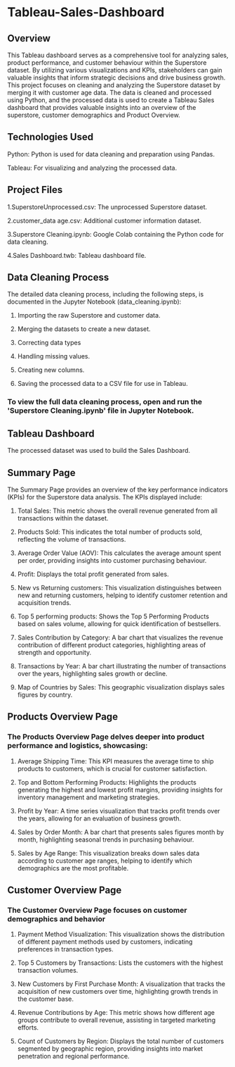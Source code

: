 # Tableau-Sales-Dashboard

## Overview

This Tableau dashboard serves as a comprehensive tool for analyzing sales, product performance, and customer behaviour within the Superstore dataset. By utilizing various visualizations and KPIs, stakeholders can gain valuable insights that inform strategic decisions and drive business growth.
This project focuses on cleaning and analyzing the Superstore dataset by merging it with customer age data. The data is cleaned and processed using Python, and the processed data is used to create a Tableau Sales dashboard that provides valuable insights into an overview of the superstore, customer demographics and Product Overview.


## Technologies Used


Python: Python is used for data cleaning and preparation using Pandas.

Tableau: For visualizing and analyzing the processed data.



## Project Files



1.SuperstoreUnprocessed.csv: The unprocessed Superstore dataset.

2.customer_data age.csv: Additional customer information dataset.

3.Superstore Cleaning.ipynb: Google Colab containing the Python code for data cleaning.

4.Sales Dashboard.twb: Tableau dashboard file.


## Data Cleaning Process

The detailed data cleaning process, including the following steps, is documented in the Jupyter Notebook (data_cleaning.ipynb):

1. Importing the raw Superstore and customer data.

2. Merging the datasets to create a new dataset.

3. Correcting data types 

4. Handling missing values.

5. Creating new columns.

6. Saving the processed data to a CSV file for use in Tableau.


### To view the full data cleaning process, open and run the 'Superstore Cleaning.ipynb' file in Jupyter Notebook.

## Tableau Dashboard

The processed dataset was used to build the Sales Dashboard.

## Summary Page
The Summary Page provides an overview of the key performance indicators (KPIs) for the Superstore data analysis. The KPIs displayed include:



1. Total Sales: This metric shows the overall revenue generated from all transactions within the dataset.


2. Products Sold: This indicates the total number of products sold, reflecting the volume of transactions.


3. Average Order Value (AOV): This calculates the average amount spent per order, providing insights into customer purchasing behaviour.

4. Profit: Displays the total profit generated from sales.
   

5. New vs Returning customers: This visualization distinguishes between new and returning customers, helping to identify customer retention and acquisition trends.

6. Top 5 performing products: Shows the Top 5 Performing Products based on sales volume, allowing for quick identification of bestsellers.

7. Sales Contribution by Category: A bar chart that visualizes the revenue contribution of different product categories, highlighting areas of strength and opportunity.

8. Transactions by Year: A bar chart illustrating the number of transactions over the years, highlighting sales growth or decline.

9. Map of Countries by Sales: This geographic visualization displays sales figures by country.


## Products Overview Page


### The Products Overview Page delves deeper into product performance and logistics, showcasing:



1. Average Shipping Time: This KPI measures the average time to ship products to customers, which is crucial for customer satisfaction.



2. Top and Bottom Performing Products: Highlights the products generating the highest and lowest profit margins, providing insights for inventory management and marketing strategies.



3. Profit by Year: A time series visualization that tracks profit trends over the years, allowing for an evaluation of business growth.



4. Sales by Order Month: A bar chart that presents sales figures month by month, highlighting seasonal trends in purchasing behaviour.



5. Sales by Age Range: This visualization breaks down sales data according to customer age ranges, helping to identify which demographics are the most profitable.



## Customer Overview Page


### The Customer Overview Page focuses on customer demographics and behavior




1. Payment Method Visualization: This visualization shows the distribution of different payment methods used by customers, indicating preferences in transaction types.


3. Top 5 Customers by Transactions: Lists the customers with the highest transaction volumes.



4. New Customers by First Purchase Month: A visualization that tracks the acquisition of new customers over time, highlighting growth trends in the customer base.



5. Revenue Contributions by Age: This metric shows how different age groups contribute to overall revenue, assisting in targeted marketing efforts.



6. Count of Customers by Region: Displays the total number of customers segmented by geographic region, providing insights into market penetration and regional performance.




